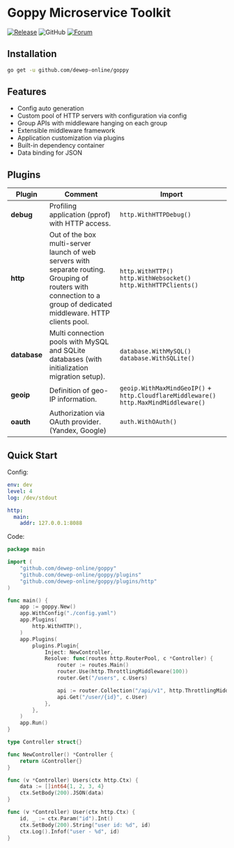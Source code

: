 # Goppy Microservice Toolkit

[![Release](https://img.shields.io/github/release/dewep-online/goppy.svg?style=flat-square)](https://github.com/dewep-online/goppy/releases/latest)
![GitHub](https://img.shields.io/github/license/dewep-online/goppy)
[![Forum](https://img.shields.io/badge/community-forum-red)](https://github.com/dewep-online/goppy/discussions)

## Installation

```bash
go get -u github.com/dewep-online/goppy
```

## Features

- Config auto generation
- Custom pool of HTTP servers with configuration via config
- Group APIs with middleware hanging on each group
- Extensible middleware framework
- Application customization via plugins
- Built-in dependency container
- Data binding for JSON

## Plugins

| Plugin       | Comment                                                                                                                                                             | Import                                                                                |
|--------------|---------------------------------------------------------------------------------------------------------------------------------------------------------------------|---------------------------------------------------------------------------------------|
| **debug**    | Profiling application (pprof) with HTTP access.                                                                                                                     | `http.WithHTTPDebug()`                                                                |
| **http**     | Out of the box multi-server launch of web servers with separate routing. Grouping of routers with connection to a group of dedicated middleware. HTTP clients pool. | `http.WithHTTP()`  `http.WithWebsocket()` `http.WithHTTPClients()`                    |
| **database** | Multi connection pools with MySQL and SQLite databases (with initialization migration setup).                                                                       | `database.WithMySQL()` `database.WithSQLite()`                                        |
| **geoip**    | Definition of geo-IP information.                                                                                                                                   | `geoip.WithMaxMindGeoIP()` + `http.CloudflareMiddleware()` `http.MaxMindMiddleware()` |
| **oauth**    | Authorization via OAuth provider. (Yandex, Google)                                                                                                                  | `auth.WithOAuth()`                                                                    |

## Quick Start

Config:

```yaml
env: dev
level: 4
log: /dev/stdout

http:
  main:
    addr: 127.0.0.1:8088
```

Code:

```go
package main

import (
	"github.com/dewep-online/goppy"
	"github.com/dewep-online/goppy/plugins"
	"github.com/dewep-online/goppy/plugins/http"
)

func main() {
	app := goppy.New()
	app.WithConfig("./config.yaml")
	app.Plugins(
		http.WithHTTP(),
	)
	app.Plugins(
		plugins.Plugin{
			Inject: NewController,
			Resolve: func(routes http.RouterPool, c *Controller) {
				router := routes.Main()
				router.Use(http.ThrottlingMiddleware(100))
				router.Get("/users", c.Users)

				api := router.Collection("/api/v1", http.ThrottlingMiddleware(100))
				api.Get("/user/{id}", c.User)
			},
		},
	)
	app.Run()
}

type Controller struct{}

func NewController() *Controller {
	return &Controller{}
}

func (v *Controller) Users(ctx http.Ctx) {
	data := []int64{1, 2, 3, 4}
	ctx.SetBody(200).JSON(data)
}

func (v *Controller) User(ctx http.Ctx) {
	id, _ := ctx.Param("id").Int()
	ctx.SetBody(200).String("user id: %d", id)
	ctx.Log().Infof("user - %d", id)
}
```
